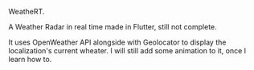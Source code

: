 WeatheRT.

A Weather Radar in real time made in Flutter, still not complete.

It uses OpenWeather API alongside with Geolocator to display the localization's current wheater.
I will still add some animation to it, once I learn how to.

